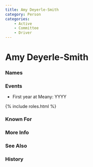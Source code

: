 ```yaml
---
title: Amy Deyerle-Smith
category: Person
categories:
    - Active
    - Committee
    - Driver
---
```

<!--img src="https://raw.githubusercontent.com/MeanyLodge/meanylodge.github.com/assets/img/20YY-Amy-Deyerle-Smith.jpeg" style="width: 40%;" align="right"-->
# Amy Deyerle-Smith
### Names
### Events
- First year at Meany: YYYY

{% include roles.html %}
### Known For
### More Info
### See Also
### History
